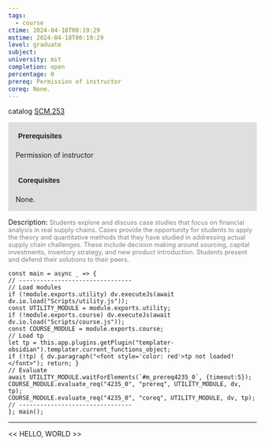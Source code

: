 ```yaml
---
tags:
  - course
ctime: 2024-04-18T00:19:29
mstime: 2024-04-18T00:19:29
level: graduate
subject: 
university: mit
completion: open
percentage: 0
prereq: Permission of instructor
coreq: None.
---
```


catalog [SCM.253](http://student.mit.edu/catalog/mSCMa.html#SCM.253)

<span style="display: block; padding: 15px; background-color: rgb(100, 100, 100, 0.2);"><font id="m_prereq4235_0" style="display: block; font-family: Arial, sans-serif; font-weight: bold; padding: 5px">Prerequisites</font><br><span id="prereq4235_0">Permission of instructor</span></span>
<span style="display: block; padding: 15px; background-color: rgb(100, 100, 100, 0.2);"><font id="m_coreq4235_0" style="display: block; font-family: Arial, sans-serif; font-weight: bold; padding: 5px">Corequisites</font><br><span id="coreq4235_0">None.</span></span>

<font style="">Description:</font>
<font style="color: grey; font-size: 0.8rem;">Students explore and discuss case studies that focus on financial analysis in real supply chains. Cases provide the opportunity for students to apply the theory and quantitative methods that they have studied in addressing actual supply chain challenges. These include decision making around sourcing, capital investments, inventory strategy, and new product introduction. Students present and defend their solutions to their peers.</font>

```dataviewjs
const main = async _ => {
// --------------------------------
// Load modules
if (!module.exports.utility) dv.executeJs(await dv.io.load("Scripts/utility.js"));
const UTILITY_MODULE = module.exports.utility;
if (!module.exports.course) dv.executeJs(await dv.io.load("Scripts/course.js"));
const COURSE_MODULE = module.exports.course;
// Load tp
let tp = this.app.plugins.getPlugin("templater-obsidian").templater.current_functions_object;
if (!tp) { dv.paragraph("<font style='color: red'>tp not loaded!</font>"); return; }
// Evaluate
await UTILITY_MODULE.waitForElements(`#m_prereq4235_0`, {timeout:5});
COURSE_MODULE.evaluate_req("4235_0", "prereq", UTILITY_MODULE, dv, tp);
COURSE_MODULE.evaluate_req("4235_0", "coreq", UTILITY_MODULE, dv, tp);
// --------------------------------
}; main();
```

---

<< HELLO, WORLD >>

